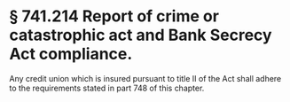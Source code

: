 # § 741.214   Report of crime or catastrophic act and Bank Secrecy Act compliance.

Any credit union which is insured pursuant to title II of the Act shall adhere to the requirements stated in part 748 of this chapter. 




